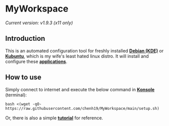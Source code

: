 # MyWorkspace
*Current version: v1.9.3 (x11 only)*  

## Introduction
This is an automated configuration tool for freshly installed [**Debian (KDE)**](https://cdimage.debian.org/debian-cd/current-live/amd64/iso-hybrid/) or [**Kubuntu**](https://kubuntu.org/), which is my wife's least hated linux distro. It will install and configure these [**applications**](https://github.com/chenh19/MyWorkspace/blob/main/list.md).

## How to use
Simply connect to internet and execute the below command in [**Konsole**](https://konsole.kde.org/) (terminal): 
```
bash <(wget -qO- https://raw.githubusercontent.com/chenh19/MyWorkspace/main/setup.sh)
```
Or, there is also a simple [**tutorial**](https://chenh19.github.io/MyWorkspace/) for reference.
